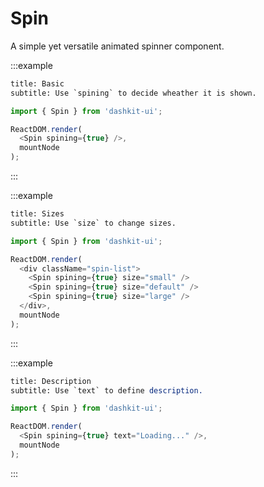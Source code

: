 # Spin

A simple yet versatile animated spinner component.

:::example

```meta
title: Basic
subtitle: Use `spining` to decide wheather it is shown.
```

```js
import { Spin } from 'dashkit-ui';

ReactDOM.render(
  <Spin spining={true} />,
  mountNode
);
```
:::

:::example

```meta
title: Sizes
subtitle: Use `size` to change sizes.
```

```js
import { Spin } from 'dashkit-ui';

ReactDOM.render(
  <div className="spin-list">
    <Spin spining={true} size="small" />
    <Spin spining={true} size="default" />
    <Spin spining={true} size="large" />
  </div>,
  mountNode
);
```
:::

:::example

```meta
title: Description
subtitle: Use `text` to define description.
```

```js
import { Spin } from 'dashkit-ui';

ReactDOM.render(
  <Spin spining={true} text="Loading..." />,
  mountNode
);
```
:::